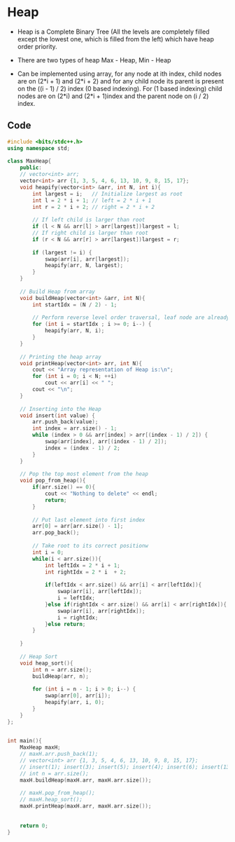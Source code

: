 # Heap

- Heap is a Complete Binary Tree (All the levels are completely filled except the lowest one, which is filled from the left) which have heap order priority.

- There are two types of heap Max - Heap, Min - Heap

- Can be implemented using array, for any node at ith index, child nodes are on (2\*i + 1) and (2\*i + 2) and for any child node its parent is present on the ((i - 1) / 2) index (0 based indexing). For (1 based indexing) child nodes are on (2\*i) and (2\*i + 1)index and the parent node on (i / 2) index.

## Code

```cpp
#include <bits/stdc++.h>
using namespace std;
 
class MaxHeap{
    public: 
    // vector<int> arr; 
    vector<int> arr {1, 3, 5, 4, 6, 13, 10, 9, 8, 15, 17}; 
    void heapify(vector<int> &arr, int N, int i){
        int largest = i;   // Initialize largest as root
        int l = 2 * i + 1; // left = 2 * i + 1
        int r = 2 * i + 2; // right = 2 * i + 2
     
        // If left child is larger than root
        if (l < N && arr[l] > arr[largest])largest = l;
        // If right child is larger than root
        if (r < N && arr[r] > arr[largest])largest = r;
            
        if (largest != i) {
            swap(arr[i], arr[largest]);
            heapify(arr, N, largest);
        }
    }
     
    // Build Heap from array
    void buildHeap(vector<int> &arr, int N){
        int startIdx = (N / 2) - 1;
     
        // Perform reverse level order traversal, leaf node are already in heap
        for (int i = startIdx ; i >= 0; i--) {
            heapify(arr, N, i);
        }
    }
    
    // Printing the heap array
    void printHeap(vector<int> arr, int N){
        cout << "Array representation of Heap is:\n";
        for (int i = 0; i < N; ++i)
            cout << arr[i] << " ";
        cout << "\n";
    }
    
    // Inserting into the Heap
    void insert(int value) {
        arr.push_back(value);
        int index = arr.size() - 1;
        while (index > 0 && arr[index] > arr[(index - 1) / 2]) {
            swap(arr[index], arr[(index - 1) / 2]);
            index = (index - 1) / 2;
        }
    }
    
    // Pop the top most element from the heap
    void pop_from_heap(){
        if(arr.size() == 0){
            cout << "Nothing to delete" << endl;
            return;
        }
        
        // Put last element into first index
        arr[0] = arr[arr.size() - 1];
        arr.pop_back();
        
        // Take root to its correct positionw
        int i = 0;
        while(i < arr.size()){
            int leftIdx = 2 * i + 1;
            int rightIdx = 2 * i  + 2;
            
            if(leftIdx < arr.size() && arr[i] < arr[leftIdx]){
                swap(arr[i], arr[leftIdx]);
                i = leftIdx;
            }else if(rightIdx < arr.size() && arr[i] < arr[rightIdx]){
                swap(arr[i], arr[rightIdx]);
                i = rightIdx;
            }else return;
        }
        
    }
    
    // Heap Sort 
    void heap_sort(){
        int n = arr.size();
        buildHeap(arr, n);
        
        for (int i = n - 1; i > 0; i--) {
            swap(arr[0], arr[i]);
            heapify(arr, i, 0);
        }
    }
}; 

 
int main(){
    MaxHeap maxH;
    // maxH.arr.push_back(1);
    // vector<int> arr {1, 3, 5, 4, 6, 13, 10, 9, 8, 15, 17};
    // insert(1); insert(3); insert(5); insert(4); insert(6); insert(13); insert(10); insert(9); insert(8); insert(15); insert(17);          
    // int n = arr.size();
    maxH.buildHeap(maxH.arr, maxH.arr.size());
    
    // maxH.pop_from_heap();
    // maxH.heap_sort();
    maxH.printHeap(maxH.arr, maxH.arr.size());
 
   
    return 0;
}
```